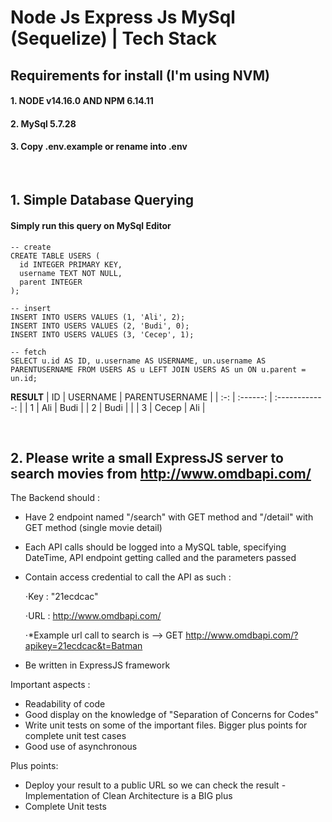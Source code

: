 # Node Js Express Js MySql (Sequelize) | Tech Stack

## Requirements for install (I'm using NVM)

#### 1. NODE v14.16.0 AND NPM 6.14.11

#### 2. MySql 5.7.28

#### 3. Copy .env.example or rename into .env

<br/>

## 1. Simple Database Querying

#### Simply run this query on MySql Editor

```
-- create
CREATE TABLE USERS (
  id INTEGER PRIMARY KEY,
  username TEXT NOT NULL,
  parent INTEGER
);

-- insert
INSERT INTO USERS VALUES (1, 'Ali', 2);
INSERT INTO USERS VALUES (2, 'Budi', 0);
INSERT INTO USERS VALUES (3, 'Cecep', 1);

-- fetch
SELECT u.id AS ID, u.username AS USERNAME, un.username AS PARENTUSERNAME FROM USERS AS u LEFT JOIN USERS AS un ON u.parent = un.id;
```

<b>RESULT</b>
| ID | USERNAME | PARENTUSERNAME |
| :-: | :------: | :------------: |
| 1 | Ali | Budi |
| 2 | Budi | |
| 3 | Cecep | Ali |

<br />

## 2. Please write a small ExpressJS server to search movies from http://www.omdbapi.com/

The Backend should :

- Have 2 endpoint named "/search" with GET method and "/detail" with GET method (single movie detail)
- Each API calls should be logged into a MySQL table, specifying DateTime, API endpoint getting called and the parameters passed
- Contain access credential to call the API as such :

  ⋅Key : "21ecdcac"

  ⋅URL : http://www.omdbapi.com/

  ⋅\*Example url call to search is --> GET http://www.omdbapi.com/?apikey=21ecdcac&t=Batman

- Be written in ExpressJS framework

Important aspects :

- Readability of code
- Good display on the knowledge of "Separation of Concerns for Codes"
- Write unit tests on some of the important files. Bigger plus points for complete unit test cases
- Good use of asynchronous

Plus points:

- Deploy your result to a public URL so we can check the result - Implementation of Clean Architecture is a BIG plus
- Complete Unit tests
